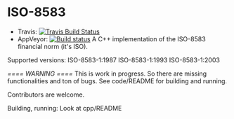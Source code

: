 # ISO-8583

- Travis: [![Travis Build Status](https://travis-ci.org/Kampbell/ISO-8583.png?branch=develop)](https://travis-ci.org/Kampbell/ISO-8583)
- AppVeyor: [![Build status](https://ci.appveyor.com/api/projects/status/jtm0ufyey61w7bce/branch/develop?svg=true)](https://ci.appveyor.com/project/zosrothko/iso-8583-c86bg/branch/develop)
A C++ implementation of the ISO-8583 financial norm (it's ISO).

Supported versions:
	ISO-8583-1:1987
	ISO-8583-1:1993
	ISO-8583-1:2003

*==== WARNING ====*
This is work in progress. So there are missing functionalities and ton of bugs.
See code/README for building and running.

Contributors are welcome.

Building, running: Look at cpp/README


